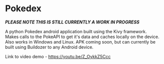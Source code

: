# Pokedex
***PLEASE NOTE THIS IS STILL CURRENTLY A WORK IN PROGRESS***

A python Pokedex android application built using the Kivy framework. Makes calls to the PokeAPI to get it's data and caches locally on the device. Also works in Windows and Linux. APK coming soon, but can currently be built using Buildozer to any Android device.

Link to video demo - https://youtu.be/Z_OykkZ5Ccc
